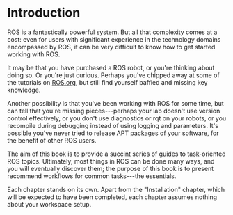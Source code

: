 Introduction
============

ROS is a fantastically powerful system. But all that complexity comes at a cost: even for users with significant experience in the technology domains encompassed by ROS, it can be very difficult to know how to get started working with ROS.

It may be that you have purchased a ROS robot, or you're thinking about doing so. Or you're just curious. Perhaps you've chipped away at some of the tutorials on [ROS.org](http://ros.org), but still find yourself baffled and missing key knowledge.

Another possibility is that you've been working with ROS for some time, but can tell that you're missing pieces---perhaps your lab doesn't use version control effectively, or you don't use diagnostics or rqt on your robots, or you recompile during debugging instead of using logging and parameters. It's possible you've never tried to release APT packages of your software, for the benefit of other ROS users.

The aim of this book is to provide a succint series of guides to task-oriented ROS topics. Ultimately, most things in ROS can be done many ways, and you will eventually discover them; the purpose of this book is to present recommend workflows for common tasks---the essentials.

Each chapter stands on its own. Apart from the "Installation" chapter, which will be expected to have been completed, each chapter assumes nothing about your workspace setup.
